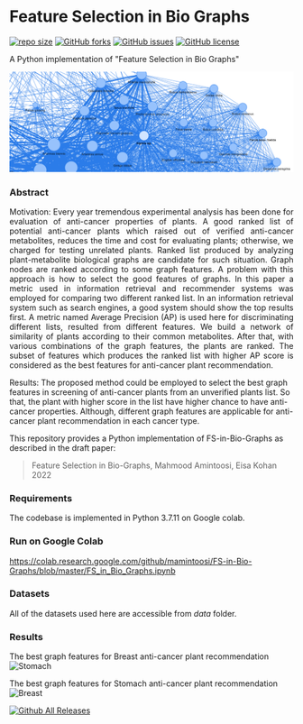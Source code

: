 Feature Selection in Bio Graphs
==========
 [![repo size](https://img.shields.io/github/repo-size/mamintoosi/FS-in-Bio-Graphs.svg)](https://github.com/mamintoosi/FS-in-Bio-Graphs/archive/master.zip)
 [![GitHub forks](https://img.shields.io/github/forks/mamintoosi/FS-in-Bio-Graphs)](https://github.com/mamintoosi/FS-in-Bio-Graphs/network)
[![GitHub issues](https://img.shields.io/github/issues/mamintoosi/FS-in-Bio-Graphs)](https://github.com/mamintoosi/FS-in-Bio-Graphs/issues)
[![GitHub license](https://img.shields.io/github/license/mamintoosi/FS-in-Bio-Graphs)](https://github.com/mamintoosi/FS-in-Bio-Graphs/blob/main/LICENSE)
 
 
A Python implementation of "Feature Selection in Bio Graphs" 
<p align="center">
  <img width="600" src="doc/header.png">
</p>

### Abstract

<p align="justify">
Motivation: Every year tremendous experimental analysis has been done for evaluation of anti-cancer properties of plants. A good ranked list of potential anti-cancer plants which raised out of verified anti-cancer metabolites, reduces the time and cost for evaluating plants; otherwise, we charged for testing unrelated plants. Ranked list produced by analyzing plant-metabolite biological graphs are candidate for such situation. Graph nodes are ranked according to some graph features. A problem with this approach is how to select the good features of graphs. In this paper a metric used in information retrieval and recommender systems was employed for comparing two different ranked list. In an information retrieval system such as search engines, a good system should show the top results first. A metric named Average Precision (AP) is used here for discriminating different lists, resulted from different features. We build a network of similarity of plants according to their common metabolites. After that, with various combinations of the graph features, the plants are ranked. The subset of features which produces the ranked list with higher AP score is considered as the best features for anti-cancer plant recommendation.

Results:   The proposed method could be employed to select the best graph features in screening of anti-cancer plants from an unverified plants list. So that, the plant with higher score in the list have higher chance to have anti-cancer properties. Although, different graph features are applicable for anti-cancer plant recommendation in each cancer type.
</p>

This repository provides a Python implementation of FS-in-Bio-Graphs as described in the draft paper:

> Feature Selection in Bio-Graphs,
> Mahmood Amintoosi, Eisa Kohan
> 2022


### Requirements
The codebase is implemented in Python 3.7.11 on Google colab. 

### Run on Google Colab
https://colab.research.google.com/github/mamintoosi/FS-in-Bio-Graphs/blob/master/FS_in_Bio_Graphs.ipynb

### Datasets
<p align="justify">
All of the datasets used here are accessible from <em>data</em> folder.
</p>

### Results
The best graph features for Breast anti-cancer plant recommendation
![Stomach](results%5CFS_AC_St_Plant_Met_mc1_k1-9_apk.png)

The best graph features for Stomach anti-cancer plant recommendation
![Breast](results%5CFS_AC_Br_Plant_Met_mc1_k1-9_apk.png)

[![Github All Releases](https://img.shields.io/github/downloads/mamintoosi/FS-in-Bio-Graphs/total.svg)]()
